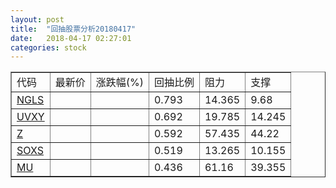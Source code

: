 ```yaml
---
layout: post
title:  "回抽股票分析20180417"
date:   2018-04-17 02:27:01
categories: stock
---
```

<script type="text/javascript">
var stockList = []
stockList.push('gb_ngls');
stockList.push('gb_uvxy');
stockList.push('gb_z');
stockList.push('gb_soxs');
stockList.push('gb_mu');
</script>
<table border="1">
 <tr>
 <td>代码</td>
 <td>最新价</td>
 <td>涨跌幅(%)</td>
 <td>回抽比例</td>
 <td>阻力</td>
 <td>支撑</td>
</tr>
  <tr id="ngls">
  <td><a href="http://stock.finance.sina.com.cn/usstock/quotes/NGLS.html" target="_blank">NGLS</a></td><td></td><td></td><td>0.793</td><td>14.365</td><td>9.68</td></tr>
  <tr id="uvxy">
  <td><a href="http://stock.finance.sina.com.cn/usstock/quotes/UVXY.html" target="_blank">UVXY</a></td><td></td><td></td><td>0.692</td><td>19.785</td><td>14.245</td></tr>
  <tr id="z">
  <td><a href="http://stock.finance.sina.com.cn/usstock/quotes/Z.html" target="_blank">Z</a></td><td></td><td></td><td>0.592</td><td>57.435</td><td>44.22</td></tr>
  <tr id="soxs">
  <td><a href="http://stock.finance.sina.com.cn/usstock/quotes/SOXS.html" target="_blank">SOXS</a></td><td></td><td></td><td>0.519</td><td>13.265</td><td>10.155</td></tr>
  <tr id="mu">
  <td><a href="http://stock.finance.sina.com.cn/usstock/quotes/MU.html" target="_blank">MU</a></td><td></td><td></td><td>0.436</td><td>61.16</td><td>39.355</td></tr>
</table>

